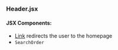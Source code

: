 ### Header.jsx

#### JSX Components:

- [Link](https://reactrouter.com/en/main/components/link) redirects the user to the homepage
- `SearchOrder`
